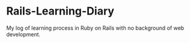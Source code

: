 # Rails-Learning-Diary
My log of learning process in Ruby on Rails with no background of web development.
